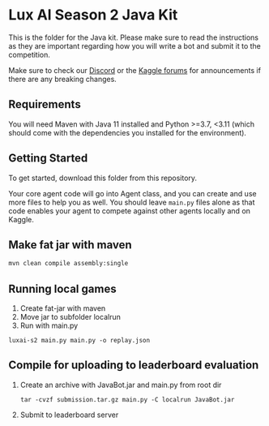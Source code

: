# Lux AI Season 2 Java Kit

This is the folder for the Java kit. Please make sure to read the instructions as they are important regarding how you will write a bot and submit it to the competition.

Make sure to check our [Discord](https://discord.gg/aWJt3UAcgn) or the [Kaggle forums](https://www.kaggle.com/c/lux-ai-season2/discussion) for announcements if there are any breaking changes.

## Requirements

You will need Maven with Java 11 installed and Python >=3.7, <3.11 (which should come with the dependencies you installed for the environment).

## Getting Started

To get started, download this folder from this repository.

Your core agent code will go into Agent class, and you can create and use more files to help you as well. You should leave `main.py` files alone as that code enables your agent to compete against other agents locally and on Kaggle.

## Make fat jar with maven

```bash
mvn clean compile assembly:single
```

## Running local games

1. Create fat-jar with maven
2. Move jar to subfolder localrun
3. Run with main.py

```
luxai-s2 main.py main.py -o replay.json
```

## Compile for uploading to leaderboard evaluation

1. Create an archive with JavaBot.jar and main.py from root dir
    ```
    tar -cvzf submission.tar.gz main.py -C localrun JavaBot.jar
    ```
2. Submit to leaderboard server